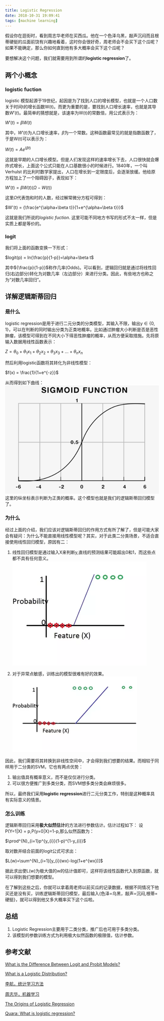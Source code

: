```yaml
---
title: Logistic Regression
date: 2018-10-31 19:09:41
tags: [machine learning]
---
```


假设你在逛街时，看到周志华老师在买西瓜。他在一个色泽乌黑，敲声沉闷而且根蒂硬挺的瓜面前饶有兴趣地看着，这时你会很好奇，周老师会不会买下这个瓜呢？如果不能确定，那么你如何直到他有多大概率会买下这个瓜呢？

要想解决这个问题，我们就需要用到所谓的**logistic regression**了。

## 两个小概念
### logistic fuction
logistic 模型起源于19世纪，起因是为了找到人口的增长模型，也就是一个人口数关于时间t的增长函数W(t)。而更为重要的是，要找到人口增长速率，也就是其导数$W'(t)$。最简单的猜想就是，该速率为W(t)的常数倍，用公式表示为：

$W'(t) = {\beta}W(t)$

其中，$W'(t)$为人口增长速率，$\beta$为一个常数。这种函数最常见的就是指数函数了，于是W(t)可以表示为：

$W(t) = Ae^{(\beta t)}$

这就是早期的人口增长模型。但是人们发现这样的速率增长下去，人口很快就会爆炸式增长，上面这个公式只能在人口基数很小的时候进行。1840年，一个叫Verhulst 的比利时数学家提出，人口在增长到一定限度后，会逐渐放缓。他给原方程加上了一个阻碍因子，表现如下：

$W'(t) = {\beta}W(t)({\Omega - W(t)})$

这里$\Omega$代表饱和时的人数，经过解常微分方程可得到：

$W'(t) = {\frac{e^{\alpha+\beta t}}{1+e^{\alpha+\beta t}}}$

这就是我们所说的*logistic fuction*. 这里可能不同地方书写的形式不太一样，但是实质上都是等价的。

### logit
我们将上面的函数变换一下形式：

$logit(p) = ln{\frac{p}{1-p}}=\alpha+\beta t$


其中${\frac{p}{1-p}}$称作几率(Odds)。可以看到，逻辑回归就是通过将线性回归(右边部分)转化为对数几率（左边部分）来进行分类。因此，有些地方也称之为“对数几率回归”。

## 详解逻辑斯蒂回归
### 是什么
logistic regression是用于进行二元分类的分类模型，其输入不限，输出y$\in \{0,1\}$，可以在判断的同时输出分类为正类地概率。比如通过肿瘤大小判断是否是恶性肿瘤，该模型可得到在不同大小下得恶性肿瘤的概率，从而方便采取措施。先将原输入数据用线性函数表示：

$Z = \theta_{0}+\theta_{1}x_{1}+\theta_{2}x_{2}+\theta_{3}x_{3}+...+\theta_{n}x_{n}$

然后利用logistic函数将其转化为非线性模型：

$f(x) = \frac{1}{1+e^{-z}}$

从而得到如下曲线：
![图一](logistic-regression/log_reg.png)
这里的纵坐标表示判断为正类的概率。这个模型也就是我们的逻辑斯蒂回归模型了。

### 为什么
经过上面的介绍，我们应该对逻辑斯蒂回归的作用方式有所了解了，但是可能大家会有疑问：为什么不能直接用线性模型呢？其实，对于此类二分类场景，不适合直接使用线性回归模型，原因有二：

1. 线性回归模型是通过输入X来判断y,直线的预测结果可能超出0和1，而这些点都不具有任何意义。
![图二](logistic-regression/lr0.jpg)

2. 对于异常点敏感，训练出的模型很难有好的效果。
![图三](logistic-regression/lr1.jpg)

因此，我们需要将其转换到非线性空间中，才会得到我们想要的结果。而相较于同样用于二分类的SVM，它也有两点优势：

1. 输出值具有概率意义，而不是仅仅进行分类。
2. 可以很方便推广到多类分类，而SVM想多类分类会麻烦很多。

所以，最终我们采用**logistic regression**进行二元分类工作，特别是这种概率具有实际意义的情景。



### 怎么训练
逻辑斯蒂回归采用**极大似然估计**的方法进行参数估计。估计过程如下：
设 P(Y=1|X) = p,P(y=0|X)=1-p,那么似然函数为：

$\prod^{N}_{i=1}p^{y_{i}}(1-p)^{1-y_{i}}$

取对数并结合前面的logit公式可求出：

$L(w)=\sum^{N}_{i=1}[y_{i}(wx)-log(1+e^{wx})]$

据此求出使L(w)为极大值的w的估计值即可，这样将该线性函数代入到原函数，就可以得到我们想要的模型。

在了解到这些之后，你就可以拿着周老师以前买瓜的记录数据，根据不同情况下他买还是没有买，训练逻辑斯蒂回归模型，最后输入{色泽=乌黑，敲声=沉闷,根蒂=硬挺}，就可以得到他又多大概率买下这个瓜啦。


## 总结
1. Logistic Regression主要用于二类分类，推广后也可用于多类分类。
2. 该模型的参数训练方式为利用极大似然函数的极限值，估计参数。

## 参考文献

[What is the Difference Between Logit and Probit Models?](https://www.methodsconsultants.com/tutorial/what-is-the-difference-between-logit-and-probit-models/)

[What is a Logistic Distribution?](https://www.statisticshowto.datasciencecentral.com/logistic-distribution/)

[李航，统计学习方法](https://www.amazon.cn/dp/B007TSFMTA)

[周志华，机器学习](https://www.amazon.cn/dp/B01ARKEV1G/ref=pd_lpo_sbs_14_t_0/458-4278779-0913747?_encoding=UTF8&psc=1&refRID=XC95PAB6TFYHT1BQRW7A)

[The Origins of Logistic Regression](https://papers.tinbergen.nl/02119.pdf)

[Quara: What is logistic regression?](https://www.quora.com/What-is-logistic-regression)